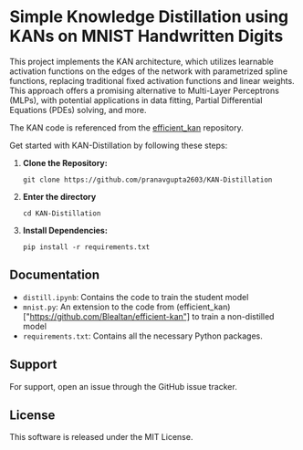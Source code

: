 
# Simple Knowledge Distillation using KANs on MNIST Handwritten Digits
This project implements the KAN architecture, which utilizes learnable activation functions on the edges of the network with parametrized spline functions, replacing traditional fixed activation functions and linear weights. This approach offers a promising alternative to Multi-Layer Perceptrons (MLPs), with potential applications in data fitting, Partial Differential Equations (PDEs) solving, and more.

The KAN code is referenced from the [efficient_kan](https://github.com/Blealtan/efficient-kan) repository.

Get started with KAN-Distillation by following these steps:

1. **Clone the Repository:**
    ```
    git clone https://github.com/pranavgupta2603/KAN-Distillation
    ```
2. **Enter the directory**
    ```
    cd KAN-Distillation
    ```
2. **Install Dependencies:**
    ```
    pip install -r requirements.txt
    ```

## Documentation

- `distill.ipynb`: Contains the code to train the student model
- `mnist.py`: An extension to the code from (efficient_kan)["https://github.com/Blealtan/efficient-kan"] to train a non-distilled model
- `requirements.txt`: Contains all the necessary Python packages.

## Support

For support, open an issue through the GitHub issue tracker.

## License

This software is released under the MIT License.
